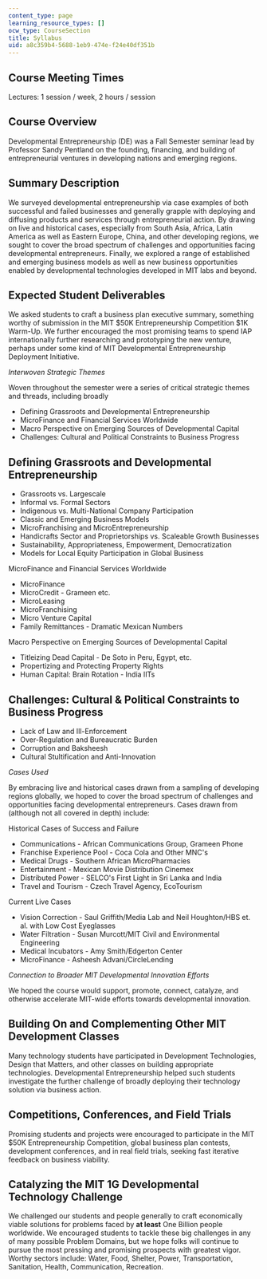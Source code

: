 ```yaml
---
content_type: page
learning_resource_types: []
ocw_type: CourseSection
title: Syllabus
uid: a8c359b4-5688-1eb9-474e-f24e40df351b
---
```


Course Meeting Times
--------------------

Lectures: 1 session / week, 2 hours / session

Course Overview
---------------

Developmental Entrepreneurship (DE) was a Fall Semester seminar lead by Professor Sandy Pentland on the founding, financing, and building of entrepreneurial ventures in developing nations and emerging regions.

Summary Description
-------------------

We surveyed developmental entrepreneurship via case examples of both successful and failed businesses and generally grapple with deploying and diffusing products and services through entrepreneurial action. By drawing on live and historical cases, especially from South Asia, Africa, Latin America as well as Eastern Europe, China, and other developing regions, we sought to cover the broad spectrum of challenges and opportunities facing developmental entrepreneurs. Finally, we explored a range of established and emerging business models as well as new business opportunities enabled by developmental technologies developed in MIT labs and beyond.

Expected Student Deliverables
-----------------------------

We asked students to craft a business plan executive summary, something worthy of submission in the MIT $50K Entrepreneurship Competition $1K Warm-Up. We further encouraged the most promising teams to spend IAP internationally further researching and prototyping the new venture, perhaps under some kind of MIT Developmental Entrepreneurship Deployment Initiative.

_Interwoven Strategic Themes_

Woven throughout the semester were a series of critical strategic themes and threads, including broadly

*   Defining Grassroots and Developmental Entrepreneurship
*   MicroFinance and Financial Services Worldwide
*   Macro Perspective on Emerging Sources of Developmental Capital
*   Challenges: Cultural and Political Constraints to Business Progress

Defining Grassroots and Developmental Entrepreneurship
------------------------------------------------------

*   Grassroots vs. Largescale
*   Informal vs. Formal Sectors
*   Indigenous vs. Multi-National Company Participation
*   Classic and Emerging Business Models
*   MicroFranchising and MicroEntrepreneurship
*   Handicrafts Sector and Proprietorships vs. Scaleable Growth Businesses
*   Sustainability, Appropriateness, Empowerment, Democratization
*   Models for Local Equity Participation in Global Business

MicroFinance and Financial Services Worldwide

*   MicroFinance
*   MicroCredit - Grameen etc.
*   MicroLeasing
*   MicroFranchising
*   Micro Venture Capital
*   Family Remittances - Dramatic Mexican Numbers

Macro Perspective on Emerging Sources of Developmental Capital

*   Titleizing Dead Capital - De Soto in Peru, Egypt, etc.
*   Propertizing and Protecting Property Rights
*   Human Capital: Brain Rotation - India IITs

Challenges: Cultural & Political Constraints to Business Progress
-----------------------------------------------------------------

*   Lack of Law and Ill-Enforcement
*   Over-Regulation and Bureaucratic Burden
*   Corruption and Baksheesh
*   Cultural Stultification and Anti-Innovation

_Cases Used_

By embracing live and historical cases drawn from a sampling of developing regions globally, we hoped to cover the broad spectrum of challenges and opportunities facing developmental entrepreneurs. Cases drawn from (although not all covered in depth) include:

Historical Cases of Success and Failure

*   Communications - African Communications Group, Grameen Phone
*   Franchise Experience Pool - Coca Cola and Other MNC's
*   Medical Drugs - Southern African MicroPharmacies
*   Entertainment - Mexican Movie Distribution Cinemex
*   Distributed Power - SELCO's First Light in Sri Lanka and India
*   Travel and Tourism - Czech Travel Agency, EcoTourism

Current Live Cases

*   Vision Correction - Saul Griffith/Media Lab and Neil Houghton/HBS et. al. with Low Cost Eyeglasses
*   Water Filtration - Susan Murcott/MIT Civil and Environmental Engineering
*   Medical Incubators - Amy Smith/Edgerton Center
*   MicroFinance - Asheesh Advani/CircleLending

_Connection to Broader MIT Developmental Innovation Efforts_

We hoped the course would support, promote, connect, catalyze, and otherwise accelerate MIT-wide efforts towards developmental innovation.

Building On and Complementing Other MIT Development Classes
-----------------------------------------------------------

Many technology students have participated in Development Technologies, Design that Matters, and other classes on building appropriate technologies. Developmental Entrepreneurship helped such students investigate the further challenge of broadly deploying their technology solution via business action.

Competitions, Conferences, and Field Trials
-------------------------------------------

Promising students and projects were encouraged to participate in the MIT $50K Entrepreneurship Competition, global business plan contests, development conferences, and in real field trials, seeking fast iterative feedback on business viability.

Catalyzing the MIT 1G Developmental Technology Challenge
--------------------------------------------------------

We challenged our students and people generally to craft economically viable solutions for problems faced by **at least** One Billion people worldwide. We encouraged students to tackle these big challenges in any of many possible Problem Domains, but we hope folks will continue to pursue the most pressing and promising prospects with greatest vigor. Worthy sectors include: Water, Food, Shelter, Power, Transportation, Sanitation, Health, Communication, Recreation.